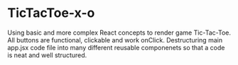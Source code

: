 # TicTacToe-x-o
Using basic and more complex React concepts to render game Tic-Tac-Toe. 
All buttons are functional, clickable and work onClick.
Destructuring main app.jsx code file into many different reusable componenets so that a code is neat and well structured.
